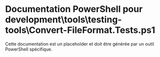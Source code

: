 # Documentation PowerShell pour development\tools\testing-tools\Convert-FileFormat.Tests.ps1

Cette documentation est un placeholder et doit être générée par un outil PowerShell spécifique.
